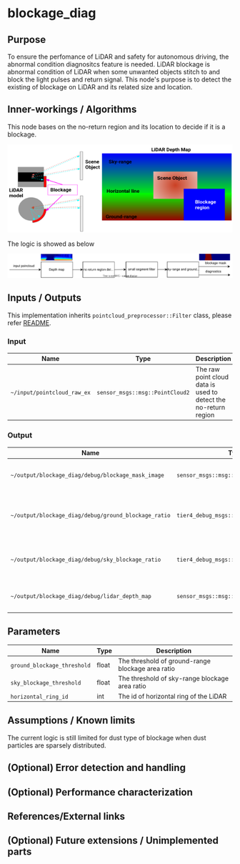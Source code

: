 # blockage_diag

## Purpose

To ensure the perfomance of LiDAR and safety for autonomous driving, the abnormal condition diagnositcs feature is needed.
LiDAR blockage is abnormal condition of LiDAR when some unwanted objects stitch to and block the light pulses and return signal.
This node's purpose is to detect the existing of blockage on LiDAR and its related size and location. 

## Inner-workings / Algorithms

This node bases on the no-return region and its location to decide if it is a blockage.

![blockage situation](./image/blockage_diag.png)

The logic is showed as below

![blockage_diag_flowchart](./image/blockage_diag_flowchart.drawio.svg)

## Inputs / Outputs

This implementation inherits `pointcloud_preprocessor::Filter` class, please refer [README](../README.md).

### Input

| Name                        | Type                            | Description                                                                         |
| --------------------------- | ------------------------------- | ----------------------------------------------------------------------------------- |
| `~/input/pointcloud_raw_ex` | `sensor_msgs::msg::PointCloud2` | The raw point cloud data is used to detect the no-return region                     |

### Output

| Name                                                 | Type                                    | Description                                        |
| ---------------------------------------------------- | --------------------------------------- | -------------------------------------------------- |
| `~/output/blockage_diag/debug/blockage_mask_image`   | `sensor_msgs::msg::Image`               | The mask image of detected blockage                |
| `~/output/blockage_diag/debug/ground_blockage_ratio` | `tier4_debug_msgs::msg::Float32Stamped` |  The area ratio of blockage region in ground range |
| `~/output/blockage_diag/debug/sky_blockage_ratio`    | `tier4_debug_msgs::msg::Float32Stamped` | The area ratio of blockage region in sky range     |
| `~/output/blockage_diag/debug/lidar_depth_map`       | `sensor_msgs::msg::Image`               | The depth map image of input point cloud           |

## Parameters

| Name                          | Type   | Description                                                                                |
| ----------------------------- | ------ | ------------------------------------------------------------------------------------------ |
| `ground_blockage_threshold`   | float  | The threshold of ground-range blockage area ratio                                          |
| `sky_blockage_threshold`      | float  | The threshold of sky-range blockage area ratio                                             |
| `horizontal_ring_id`          | int    | The id of horizontal ring of the  LiDAR                                                    |


## Assumptions / Known limits

The current logic is still limited for dust type of blockage when dust particles are sparsely distributed.

## (Optional) Error detection and handling

## (Optional) Performance characterization

## References/External links

## (Optional) Future extensions / Unimplemented parts
